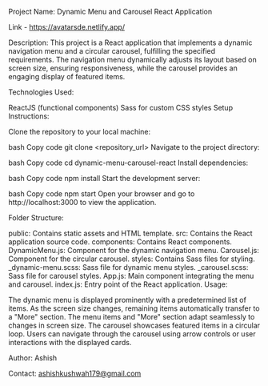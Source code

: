 Project Name: Dynamic Menu and Carousel React Application

Link - https://avatarsde.netlify.app/

Description:
This project is a React application that implements a dynamic navigation menu and a circular carousel, fulfilling the specified requirements. The navigation menu dynamically adjusts its layout based on screen size, ensuring responsiveness, while the carousel provides an engaging display of featured items.

Technologies Used:

ReactJS (functional components)
Sass for custom CSS styles
Setup Instructions:

Clone the repository to your local machine:

bash
Copy code
git clone <repository_url>
Navigate to the project directory:

bash
Copy code
cd dynamic-menu-carousel-react
Install dependencies:

bash
Copy code
npm install
Start the development server:

bash
Copy code
npm start
Open your browser and go to http://localhost:3000 to view the application.

Folder Structure:

public: Contains static assets and HTML template.
src: Contains the React application source code.
components: Contains React components.
DynamicMenu.js: Component for the dynamic navigation menu.
Carousel.js: Component for the circular carousel.
styles: Contains Sass files for styling.
_dynamic-menu.scss: Sass file for dynamic menu styles.
_carousel.scss: Sass file for carousel styles.
App.js: Main component integrating the menu and carousel.
index.js: Entry point of the React application.
Usage:

The dynamic menu is displayed prominently with a predetermined list of items.
As the screen size changes, remaining items automatically transfer to a "More" section.
The menu items and "More" section adapt seamlessly to changes in screen size.
The carousel showcases featured items in a circular loop.
Users can navigate through the carousel using arrow controls or user interactions with the displayed cards.


Author:
Ashish

Contact:
ashishkushwah179@gmail.com





